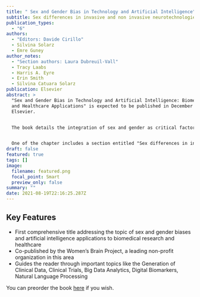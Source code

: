 ```yaml
---
title: " Sex and Gender Bias in Technology and Artificial Intelligence"
subtitle: Sex differences in invasive and non invasive neurotechnologies
publication_types:
  - "6"
authors:
  - "Editors: Davide Cirillo"
  - Silvina Solarz
  - Emre Guney
author_notes:
  - "Section authors: Laura Dubreuil-Vall"
  - Tracy Laabs
  - Harris A. Eyre
  - Erin Smith
  - Silvina Catuara Solarz
publication: Elsevier
abstract: >
  "Sex and Gender Bias in Technology and Artificial Intelligence: Biomedicine
  and Healthcare Applications" is expected to be published in December 2021 by
  Elsevier.


  The book details the integration of sex and gender as critical factors in innovative technologies (artificial intelligence, digital medicine, natural language processing, robotics) for biomedicine and healthcare applications. By systematically reviewing existing scientific literature, a multidisciplinary group of international experts analyze diverse aspects of the complex relationship between sex and gender, health and technology, providing a perspective overview of the pressing need of an ethically-informed science. The reader is guided through the latest implementations and insights in technological areas of accelerated growth, putting forward the neglected and overlooked aspects of sex and gender in biomedical research and healthcare solutions that leverage artificial intelligence, biosensors, and personalized medicine approaches to predict and prevent disease outcomes. The reader comes away with a critical understanding of this fundamental issue for the sake of better future technologies and more effective clinical approaches.


  One of the chapter includes a section entitled "Sex differences in invasive and non-invasive neurotechnologies", where I participated as a first author. 
draft: false
featured: true
tags: []
image:
  filename: featured.png
  focal_point: Smart
  preview_only: false
summary: ""
date: 2021-08-19T22:16:25.287Z
---
```

## Key Features

* First comprehensive title addressing the topic of sex and gender biases and artificial intelligence applications to biomedical research and healthcare
* Co-published by the Women’s Brain Project, a leading non-profit organization in this area
* Guides the reader through important topics like the Generation of Clinical Data, Clinical Trials, Big Data Analytics, Digital Biomarkers, Natural Language Processing

You can preorder the book [here](https://www.elsevier.com/books/sex-and-gender-bias-in-technology-and-artificial-intelligence/cirillo/978-0-12-821392-6) if you wish.